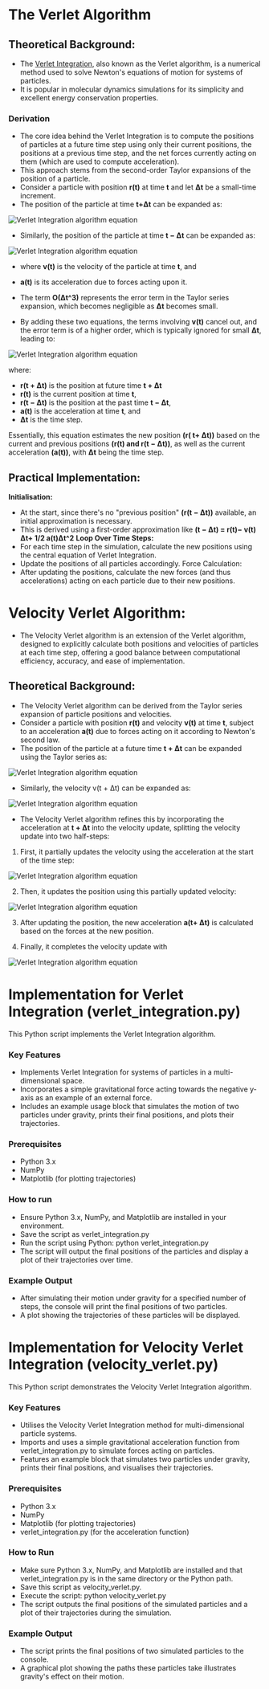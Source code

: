 # **The Verlet Algorithm** 
## **Theoretical Background:** 
-	The [Verlet Integration](https://www.algorithm-archive.org/contents/verlet_integration/verlet_integration.html), also known as the Verlet algorithm, is a numerical method used to solve Newton's equations of motion for systems of particles. 
-	It is  popular in molecular dynamics simulations for its simplicity and excellent energy conservation properties. 
### **Derivation**
-	The core idea behind the Verlet Integration is to compute the positions of particles at a future time step using only their current positions, the positions at a previous time step, and the net forces currently acting on them (which are used to compute acceleration). 
-	This approach stems from the second-order Taylor expansions of the position of a particle.
-	Consider a particle with position **r(t)** at time **t** and let **Δt** be a small-time increment. 
-	The position of the particle at time **t+Δt** can be expanded as:

![Verlet Integration  algorithm equation](eqs/Picture1.png)

-	Similarly, the position of the particle at time **t − Δt** can be expanded as:

![Verlet Integration  algorithm equation](eqs/Picture2.png)

-	where **v(t)** is the velocity of the particle at time **t**, and
-	 **a(t)** is its acceleration due to forces acting upon it. 
-	The term **O(Δt^3)** represents the error term in the Taylor series expansion, which becomes negligible as **Δt** becomes small.

-	By adding these two equations, the terms involving **v(t)** cancel out, and the error term is of a higher order, which is typically ignored for small **Δt**, leading to:

![Verlet Integration  algorithm equation](eqs/Picture3.png)


where: 
-	**r(t + Δt)** is the position at future time **t + Δt**
-	**r(t)** is the current position at time **t**, 
-   **r(t − Δt)** is the position at the past time **t − Δt**, 
-	**a(t)** is the acceleration at time **t**, and 
-	**Δt** is the time step.

Essentially, this equation estimates the new position **(r( t+ Δt))** based on the current and previous positions **(r(t) and r(t − Δt))**, as well as the current acceleration **(a(t))**, with **Δt** being the time step.  


## **Practical Implementation:** 
**Initialisation:** 
-	At the start, since there's no "previous position" **(r(t − Δt))** available, an initial approximation is necessary. 
-	This is derived using a first-order approximation like **(t − Δt) = r(t)− v(t) Δt+ 1/2 a(t)Δt^2**
**Loop Over Time Steps:** 
-	For each time step in the simulation, calculate the new positions using the central equation of Verlet Integration. 
-	Update the positions of all particles accordingly. 
Force Calculation: 
-	After updating the positions, calculate the new forces (and thus accelerations) acting on each particle due to their new positions.


# **Velocity Verlet Algorithm:**
-	The Velocity Verlet algorithm is an extension of the Verlet algorithm, designed to explicitly calculate both positions and velocities of particles at each time step, offering a good balance between computational efficiency, accuracy, and ease of implementation. 

## Theoretical Background:
-	The Velocity Verlet algorithm can be derived from the Taylor series expansion of particle positions and velocities. 
-	Consider a particle with position **r(t)** and velocity **v(t)** at time **t**, subject to an acceleration **a(t)** due to forces acting on it according to Newton's second law. 
-	The position of the particle at a future time **t + Δt** can be expanded using the Taylor series as:

![Verlet Integration  algorithm equation](eqs/Picture4.png)

-	Similarly, the velocity v(t + Δt) can be expanded as:

![Verlet Integration  algorithm equation](eqs/Picture5.png)

-	The Velocity Verlet algorithm refines this by incorporating the acceleration at **t + Δt** into the velocity update, splitting the velocity update into two half-steps:
1.	First, it partially updates the velocity using the acceleration at the start of the time step:

![Verlet Integration  algorithm equation](eqs/Picture6.png)

2.	Then, it updates the position using this partially updated velocity:

![Verlet Integration  algorithm equation](eqs/Picture7.png)

3.	After updating the position, the new acceleration **a(t+ Δt)** is calculated based on the forces at the new position.

4.	Finally, it completes the velocity update with

![Verlet Integration  algorithm equation](eqs/Picture8.png)


# **Implementation for Verlet Integration (verlet_integration.py)**
This Python script implements the Verlet Integration algorithm. 

### Key Features
-	Implements Verlet Integration for systems of particles in a multi-dimensional space.
-	Incorporates a simple gravitational force acting towards the negative y-axis as an example of an external force.
-	Includes an example usage block that simulates the motion of two particles under gravity, prints their final positions, and plots their trajectories.

### Prerequisites
-	Python 3.x
-	NumPy
-	Matplotlib (for plotting trajectories)

### How to run
-	Ensure Python 3.x, NumPy, and Matplotlib are installed in your environment.
-	Save the script as verlet_integration.py
-	Run the script using Python: python verlet_integration.py
-	The script will output the final positions of the particles and display a plot of their trajectories over time.

### Example Output 
-	After simulating their motion under gravity for a specified number of steps, the console will print the final positions of two particles.
-	A plot showing the trajectories of these particles will be displayed.

# **Implementation for Velocity Verlet Integration (velocity_verlet.py)**
This Python script demonstrates the Velocity Verlet Integration algorithm. 

### Key Features
-	Utilises the Velocity Verlet Integration method for multi-dimensional particle systems.
-	Imports and uses a simple gravitational acceleration function from verlet_integration.py to simulate forces acting on particles.
-	Features an example block that simulates two particles under gravity, prints their final positions, and visualises their trajectories.

### Prerequisites
-	Python 3.x
-	NumPy
-	Matplotlib (for plotting trajectories)
-	verlet_integration.py (for the acceleration function)

### How to Run
-	Make sure Python 3.x, NumPy, and Matplotlib are installed and that verlet_integration.py is in the same directory or the Python path.
-	Save this script as velocity_verlet.py.
-	Execute the script: python velocity_verlet.py
-	The script outputs the final positions of the simulated particles and a plot of their trajectories during the simulation.

### Example Output
-	The script prints the final positions of two simulated particles to the console.
-	A graphical plot showing the paths these particles take illustrates gravity's effect on their motion.

